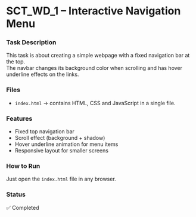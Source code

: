 # SCT_WD_1 – Interactive Navigation Menu

### Task Description
This task is about creating a simple webpage with a fixed navigation bar at the top.  
The navbar changes its background color when scrolling and has hover underline effects on the links.

### Files
- `index.html` → contains HTML, CSS and JavaScript in a single file.

### Features
- Fixed top navigation bar
- Scroll effect (background + shadow)
- Hover underline animation for menu items
- Responsive layout for smaller screens

### How to Run
Just open the `index.html` file in any browser.

### Status
✅ Completed
